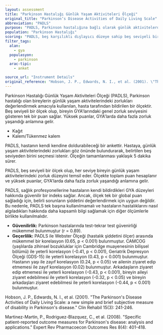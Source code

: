 ```yaml
---
layout: assessment
title: "Parkinson Hastalığı Günlük Yaşam Aktiviteleri Ölçeği"
original_title: "Parkinson’s Disease Activities of Daily Living Scale"
abbreviation: "PADLS"
purpose: "PADLS, Parkinson hastalığına bağlı olarak günlük aktivitelerde yaşanan zorlukları değerlendirmek için tasarlanmış, hasta tarafından bildirilen bir GYA ölçeğidir."
population: "Parkinson Hastalığı"
scoring: "PADLS, beş karşılıklı dışlayıcı düzeye sahip beş seviyeli bir ölçek olup, tek bir global derecelendirme sağlar. Daha yüksek puanlar, GYA'larda daha fazla zorluğa işaret eder."
filter_tags:
  alan:
    - gya
  populasyon:
    - parkinson
  arac-tipi:
    - anket

source_url: "Instrument Details"
original_reference: "Hobson, J. P., Edwards, N. I., et al. (2001). \"The Parkinson's Disease Activities of Daily Living Scale: a new simple and brief subjective measure of disability in Parkinson's disease.\" Clin Rehabil 15(3): 241-246."
---
```





Parkinson Hastalığı Günlük Yaşam Aktiviteleri Ölçeği (PADLS), Parkinson hastalığı olan bireylerin günlük yaşam aktivitelerindeki zorlukları değerlendirmek amacıyla kullanılan, hasta tarafından bildirilen bir ölçektir. Beş seviyeli bir ölçek olup, bireyin GYA'larındaki genel zorluk seviyesini gösteren tek bir puan sağlar. Yüksek puanlar, GYA'larda daha fazla zorluk yaşandığı anlamına gelir.


*   Kağıt
*   Kalem/Tükenmez kalem


PADLS, hastanın kendi kendine doldurabileceği bir ankettir. Hastaya, günlük yaşam aktivitelerindeki zorlukları göz önünde bulundurarak, belirtilen beş seviyeden birini seçmesi istenir. Ölçeğin tamamlanması yaklaşık 5 dakika sürer.


PADLS, beş seviyeli bir ölçek olup, her seviye bireyin günlük yaşam aktivitelerindeki zorluk düzeyini temsil eder. Ölçekte toplam puan hesaplanır ve yüksek puanlar, GYA'larda daha fazla zorluk yaşandığı anlamına gelir.


PADLS, sağlık profesyonellerine hastaların kendi bildirdikleri GYA düzeyleri hakkında güvenilir bir indeks sağlar. Ancak, ölçek tek bir global puan sağladığı için, belirli sorunların şiddetini değerlendirmek için uygun değildir. Bu nedenle, PADLS tek başına kullanılmamalı ve hastaların hastalıklarını nasıl algıladıkları hakkında daha kapsamlı bilgi sağlamak için diğer ölçümlerle birlikte kullanılmalıdır.


*   **Güvenilirlik:** Parkinson hastalarında test-tekrar test güvenirliği mükemmel bulunmuştur (r = 0.89).
*   **Geçerlilik:** PADLS ile Webster Ölçeği (hastalık şiddetini ölçer) arasında mükemmel bir korelasyon (0.65, p < 0.001) bulunmuştur. CAMCOG (yaşlılarda zihinsel bozukluklar için Cambridge muayenesinin bilişsel bölümü) ile yeterli korelasyon (-0.41, p < 0.001), Geriatrik Depresyon Ölçeği (GDS-15) ile yeterli korelasyon (0.43, p < 0.001) bulunmuştur. Hastanın yaşı ile zayıf korelasyon (0.24, p < 0.05) ve ailenin ziyaret edip etmemesi ile zayıf korelasyon (0.02) bulunmuştur. Arkadaşların ziyaret edip etmemesi ile yeterli korelasyon (-0.43, p < 0.001), bireyin aileyi ziyaret edebilmesi ile yeterli korelasyon (-0.32, p < 0.05) ve bireyin arkadaşları ziyaret edebilmesi ile yeterli korelasyon (-0.44, p < 0.001) bulunmuştur.


Hobson, J. P., Edwards, N. I., et al. (2001). "The Parkinson's Disease Activities of Daily Living Scale: a new simple and brief subjective measure of disability in Parkinson's disease." Clin Rehabil 15(3): 241-246.

Martinez-Martin, P., Rodriguez-Blazquez, C., et al. (2008). "Specific patient-reported outcome measures for Parkinson's disease: analysis and applications." Expert Rev Pharmacoecon Outcomes Res 8(4): 401-418.

```